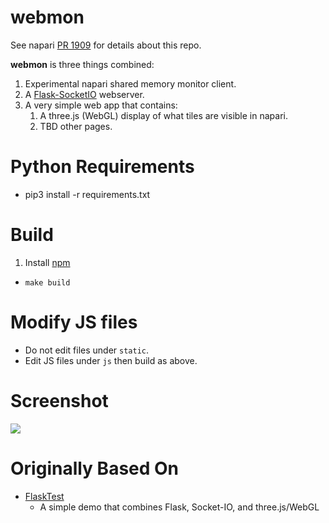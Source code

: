 # webmon

See napari [PR 1909](https://github.com/napari/napari/pull/1909) for details about this repo.

**webmon** is three things combined:
1. Experimental napari shared memory monitor client.
2. A [Flask-SocketIO](https://flask-socketio.readthedocs.io/en/latest/) webserver.
3. A very simple web app that contains:
    1. A three.js (WebGL) display of what tiles are visible in napari.
    2. TBD other pages.

# Python Requirements

* pip3 install -r requirements.txt

# Build

1. Install [npm](https://www.npmjs.com/get-npm)
* `make build`

# Modify JS files

* Do not edit files under `static`.
* Edit JS files under `js` then build as above.

# Screenshot

![](images/screenshot.png)

# Originally Based On
* [FlaskTest](https://github.com/ageller/FlaskTest)
    * A simple demo that combines Flask, Socket-IO, and three.js/WebGL
